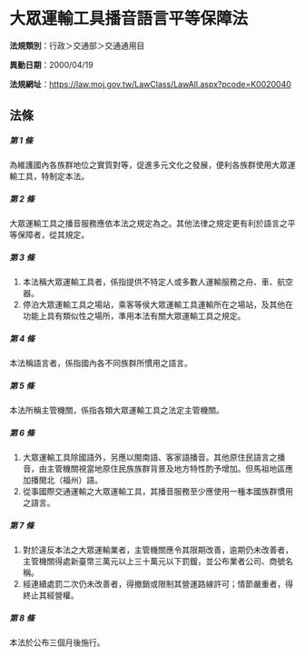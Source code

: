 # 大眾運輸工具播音語言平等保障法

**法規類別**：行政＞交通部＞交通通用目

**異動日期**：2000/04/19  

**法規網址**：https://law.moj.gov.tw/LawClass/LawAll.aspx?pcode=K0020040





## 法條
##### 第 1 條
為維護國內各族群地位之實質對等，促進多元文化之發展，便利各族群使用大眾運輸工具，特制定本法。

##### 第 2 條
大眾運輸工具之播音服務應依本法之規定為之。其他法律之規定更有利於語言之平等保障者，從其規定。

##### 第 3 條
1. 本法稱大眾運輸工具者，係指提供不特定人或多數人運輸服務之舟、車、航空器。
1. 停泊大眾運輸工具之場站，乘客等侯大眾運輸工具運輸所在之場站，及其他在功能上具有類似性之場所，準用本法有關大眾運輸工具之規定。

##### 第 4 條
本法稱語言者，係指國內各不同族群所慣用之語言。

##### 第 5 條
本法所稱主管機關，係指各類大眾運輸工具之法定主管機關。

##### 第 6 條
1. 大眾運輸工具除國語外，另應以閩南語、客家語播音。其他原住民語言之播音，由主管機關視當地原住民族族群背景及地方特性酌予增加。但馬祖地區應加播閩北（福州）語。
1. 從事國際交通運輸之大眾運輸工具，其播音服務至少應使用一種本國族群慣用之語言。

##### 第 7 條
1. 對於違反本法之大眾運輸業者，主管機關應令其限期改善，逾期仍未改善者，主管機關得處新臺幣三萬元以上三十萬元以下罰鍰，並公布業者公司、商號名稱。
1. 經連續處罰二次仍未改善者，得撤銷或限制其營運路線許可；情節嚴重者，得終止其經營權。

##### 第 8 條
本法於公布三個月後施行。


